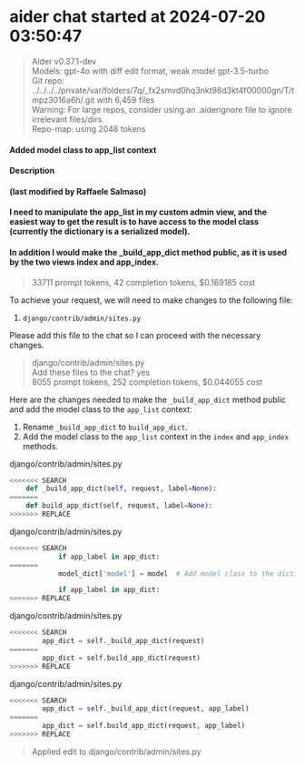 
# aider chat started at 2024-07-20 03:50:47

> Aider v0.37.1-dev  
> Models: gpt-4o with diff edit format, weak model gpt-3.5-turbo  
> Git repo: ../../../../private/var/folders/7q/_fx2smvd0hq3nkt98d3kt4f00000gn/T/tmpz3016a6h/.git with 6,459 files  
> Warning: For large repos, consider using an .aiderignore file to ignore irrelevant files/dirs.  
> Repo-map: using 2048 tokens  

#### Added model class to app_list context  
#### Description  
#### 	   
#### 		(last modified by Raffaele Salmaso)  
#### 	   
#### I need to manipulate the app_list in my custom admin view, and the easiest way to get the result is to have access to the model class (currently the dictionary is a serialized model).  
#### In addition I would make the _build_app_dict method public, as it is used by the two views index and app_index.  
> 33711 prompt tokens, 42 completion tokens, $0.169185 cost  

To achieve your request, we will need to make changes to the following file:

1. `django/contrib/admin/sites.py`

Please add this file to the chat so I can proceed with the necessary changes.

> django/contrib/admin/sites.py  
> Add these files to the chat? yes  
> 8055 prompt tokens, 252 completion tokens, $0.044055 cost  

Here are the changes needed to make the `_build_app_dict` method public and add the model class to the `app_list` context:

1. Rename `_build_app_dict` to `build_app_dict`.
2. Add the model class to the `app_list` context in the `index` and `app_index` methods.

django/contrib/admin/sites.py
```python
<<<<<<< SEARCH
    def _build_app_dict(self, request, label=None):
=======
    def build_app_dict(self, request, label=None):
>>>>>>> REPLACE
```

django/contrib/admin/sites.py
```python
<<<<<<< SEARCH
            if app_label in app_dict:
=======
            model_dict['model'] = model  # Add model class to the dictionary

            if app_label in app_dict:
>>>>>>> REPLACE
```

django/contrib/admin/sites.py
```python
<<<<<<< SEARCH
        app_dict = self._build_app_dict(request)
=======
        app_dict = self.build_app_dict(request)
>>>>>>> REPLACE
```

django/contrib/admin/sites.py
```python
<<<<<<< SEARCH
        app_dict = self._build_app_dict(request, app_label)
=======
        app_dict = self.build_app_dict(request, app_label)
>>>>>>> REPLACE
```

> Applied edit to django/contrib/admin/sites.py  
